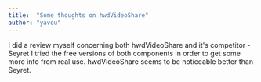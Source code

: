 ```yaml
---
title:  "Some thoughts on hwdVideoShare"
author: "yavou"
---
```

I did a review myself concerning both hwdVideoShare and it's competitor - Seyret I tried the free versions of both components in order to get some more info from real use. hwdVideoShare seems to be noticeable better than Seyret.